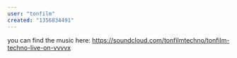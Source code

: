 ```yaml
---
user: "tonfilm"
created: "1356834491"
---
```


you can find the music here: <https://soundcloud.com/tonfilmtechno/tonfilm-techno-live-on-vvvvx>

